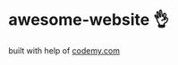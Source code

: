 # awesome-website :ok_hand:                                                                                                                                                             
built with help of <a href="http://johnelder.com/">codemy.com</a>
